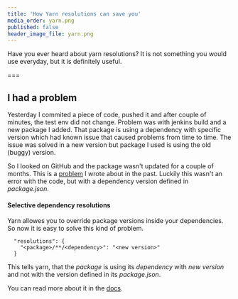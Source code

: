 ```yaml
---
title: 'How Yarn resolutions can save you'
media_order: yarn.png
published: false
header_image_file: yarn.png
---
```


Have you ever heard about yarn resolutions? It is not something you would use everyday, but it is definitely useful.

===

## I had a problem

Yesterday I commited a piece of code, pushed it and after couple of minutes, the test env did not change. Problem was with jenkins build and a new package I added. That package is using a dependency with specific version which had known issue that caused problems from time to time. The issue was solved in a new version but package I used is using the old (buggy) version.

So I looked on GitHub and the package wasn't updated for a couple of months. This is a [problem](https://juffalow.com/other/the-open-source-problem) I wrote about in the past. Luckily this wasn't an error with the code, but with a dependency version defined in *package.json*.

#### Selective dependency resolutions

Yarn allowes you to override package versions inside your dependencies. So now it is easy to solve this kind of problem.

```
  "resolutions": {
    "<package>/**/<dependency>": "<new version>"
  }
```

This tells yarn, that the *package* is using its *dependency* with *new version* and not with the version defined in its *package.json*.

You can read more about it in the [docs](https://yarnpkg.com/lang/en/docs/selective-version-resolutions/).
